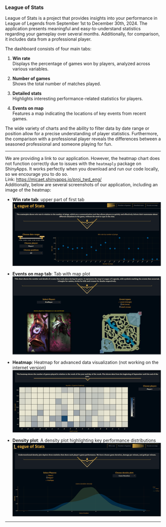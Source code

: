 ### League of Stats

League of Stats is a project that provides insights into your performance in League of Legends from September 1st to December 30th, 2024. The application presents meaningful and easy-to-understand statistics regarding your gameplay over several months. Additionally, for comparison, it includes data from a professional player.

The dashboard consists of four main tabs:

1. **Win rate**  
   Displays the percentage of games won by players, analyzed across various variables.

2. **Number of games**  
   Shows the total number of matches played.

3. **Detailed stats**  
   Highlights interesting performance-related statistics for players.

4. **Events on map**  
   Features a map indicating the locations of key events from recent games.

The wide variety of charts and the ability to filter data by date range or position allow for a precise understanding of player statistics. Furthermore, the comparison with a professional player reveals the differences between a seasoned professional and someone playing for fun.

---

We are providing a link to our application. However, the heatmap chart does not function correctly due to issues with the `heatmaply` package on ShinyApps. It works perfectly when you download and run our code locally, so we encourage you to do so.  
Link: https://micaet.shinyapps.io/proj_twd_eng/   
Additionally, below are several screenshots of our application, including an image of the heatmap:
- **Win rate tab**: upper part of first tab 
  ![First Tab](./Image/First.png)

- **Events on map tab**: Tab with map plot 
  ![ProMap Tab](./Image/ProMap.png)

- **Heatmap**: Heatmap for advanced data visualization (not working on the internet version) 
  ![Heatmap Tab](./Image/HeatMap.png)

- **Density plot**: A density plot highlighting key performance distributions  
  ![Density Tab](./Image/Density.png)

---

